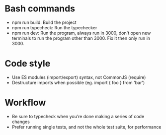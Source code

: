 # Bash commands
- npm run build: Build the project
- npm run typecheck: Run the typechecker
- npm run dev: Run the program, always run in 3000, don't open new terminals to run the program other than 3000. Fix it then only run in 3000.

# Code style
- Use ES modules (import/export) syntax, not CommonJS (require)
- Destructure imports when possible (eg. import { foo } from 'bar')

# Workflow
- Be sure to typecheck when you’re done making a series of code changes
- Prefer running single tests, and not the whole test suite, for performance

